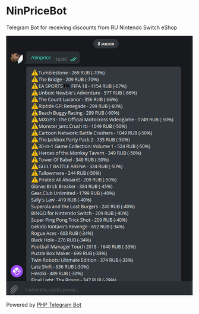 # NinPriceBot
Telegram Bot for receiving discounts from RU Nintendo Switch eShop

![](https://github.com/RocketStormNet/NinPriceBot/blob/master/screenshot.png)

Powered by [PHP Telegram Bot](https://github.com/php-telegram-bot/core)
